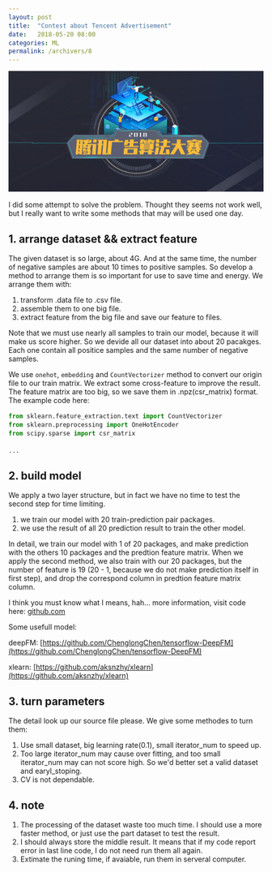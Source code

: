 ```yaml
---
layout: post
title:  "Contest about Tencent Advertisement"
date:   2018-05-20 08:00
categories: ML
permalink: /archivers/8
---
```


![](/image/8.1.png)

I did some attempt to solve the problem. Thought they seems not work well, but I really want to write some methods that may will be used one day.

<!--more-->

## 1. arrange dataset && extract feature

The given dataset is so large, about 4G. And at the same time, the number of negative samples are about 10 times to positive samples. So develop a method to arrange them is so important for use to save time and energy. We arrange them with:

1. transform .data file to .csv file.
2. assemble them to one big file.
3. extract feature from the big file and save our feature to files.

Note that we must use nearly all samples to train our model, because it will make us score higher. So we devide all our dataset into about 20 pacakges. Each one contain all positice samples and the same number of negative samples. 

We use `onehot`, `embedding` and `CountVectorizer` method to convert our origin file to our train matrix. We extract some cross-feature to improve the result. The feature matrix are too big, so we save them in .npz(csr_matrix) format. The example code here:

```Python
from sklearn.feature_extraction.text import CountVectorizer
from sklearn.preprocessing import OneHotEncoder
from scipy.sparse import csr_matrix

...
```

## 2. build model

We apply a two layer structure, but in fact we have no time to test the second step for time limiting.

1. we train our model with 20 train-prediction pair packages.
2. we use the result of all 20 prediction result to train the other model.

In detail, we train our model with 1 of 20 packages, and make prediction with the others 10 packages and the predtion feature matrix. When we apply the second method, we also train with our 20 packages, but the number of feature is 19 (20 - 1, because we do not make prediction itself in first step), and drop the correspond column in predtion feature matrix column.

I think you must know what I means, hah...
more information, visit code here: [github.com](https://github.com/zyoohv/zyoohv.github.io/tree/master/code_repository/tencent_ad_contest/tencent_contest/model)

Some usefull model:

deepFM: [https://github.com/ChenglongChen/tensorflow-DeepFM](https://github.com/ChenglongChen/tensorflow-DeepFM)

xlearn: [https://github.com/aksnzhy/xlearn](https://github.com/aksnzhy/xlearn)

## 3. turn parameters

The detail look up our source file please. We give some methodes to turn them:

1. Use small dataset, big learning rate(0.1), small iterator_num to speed up.
2. Too large iterator_num may cause over fitting, and too small iterator_num may can not score high. So we'd better set a valid dataset and earyl_stoping.
3. CV is not dependable.

## 4. note

1. The processing of the dataset waste too much time. I should use a more faster method, or just use the part dataset to test the result.
2. I should always store the middle result. It means that if my code report error in last line code, I do not need run them all again.
3. Extimate the runing time, if avaiable, run them in serveral computer.
